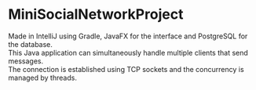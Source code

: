 # MiniSocialNetworkProject
Made in IntelliJ using Gradle, JavaFX for the interface and PostgreSQL for the database. <br>
This Java application can simultaneously handle multiple clients that send messages. <br>
The connection is established using TCP sockets and the concurrency is managed by threads.
